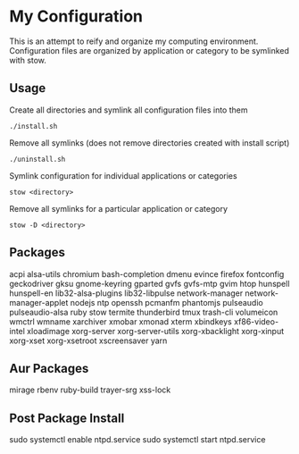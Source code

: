 # My Configuration
This is an attempt to reify and organize my computing environment.
Configuration files are organized by application or category to be symlinked with stow.

## Usage
Create all directories and symlink all configuration files into them

```
./install.sh
```

Remove all symlinks (does not remove directories created with install script)

```
./uninstall.sh
```

Symlink configuration for individual applications or categories

```
stow <directory>
```

Remove all symlinks for a particular application or category

```
stow -D <directory>
```

## Packages
acpi
alsa-utils
chromium
bash-completion
dmenu
evince
firefox
fontconfig
geckodriver
gksu
gnome-keyring
gparted
gvfs
gvfs-mtp
gvim
htop
hunspell
hunspell-en
lib32-alsa-plugins
lib32-libpulse
network-manager
network-manager-applet
nodejs
ntp
openssh
pcmanfm
phantomjs
pulseaudio
pulseaudio-alsa
ruby
stow
termite
thunderbird
tmux
trash-cli
volumeicon
wmctrl
wmname
xarchiver
xmobar
xmonad
xterm
xbindkeys
xf86-video-intel
xloadimage
xorg-server
xorg-server-utils
xorg-xbacklight
xorg-xinput
xorg-xset
xorg-xsetroot
xscreensaver
yarn

## Aur Packages
mirage
rbenv
ruby-build
trayer-srg
xss-lock

## Post Package Install
sudo systemctl enable ntpd.service
sudo systemctl start ntpd.service
